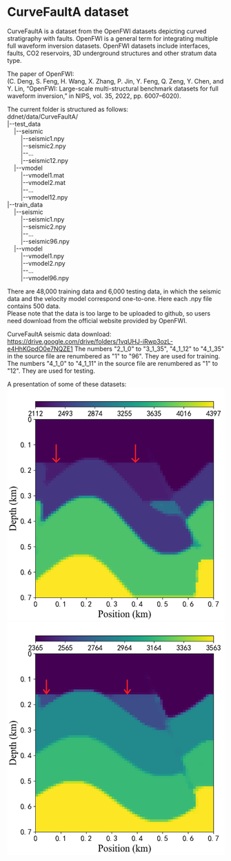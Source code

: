 # CurveFaultA dataset

CurveFaultA is a dataset from the OpenFWI datasets depicting curved stratigraphy with faults.
OpenFWI is a general term for integrating multiple full waveform inversion datasets.
OpenFWI datasets include interfaces, faults, CO2 reservoirs, 3D underground structures and other stratum data type.

The paper of OpenFWI:  
(C. Deng, S. Feng, H. Wang, X. Zhang, P. Jin, Y. Feng, Q. Zeng, Y. Chen, and Y. Lin, “OpenFWI: Large-scale multi-structural benchmark datasets for full waveform inversion,” in NIPS, vol. 35, 2022, pp. 6007–6020).

The current folder is structured as follows:  
ddnet/data/CurveFaultA/  
|--test_data  
&nbsp;&nbsp;&nbsp;&nbsp;|--seismic  
&nbsp;&nbsp;&nbsp;&nbsp;&nbsp;&nbsp;&nbsp;&nbsp;|--seismic1.npy  
&nbsp;&nbsp;&nbsp;&nbsp;&nbsp;&nbsp;&nbsp;&nbsp;|--seismic2.npy  
&nbsp;&nbsp;&nbsp;&nbsp;&nbsp;&nbsp;&nbsp;&nbsp;|--...  
&nbsp;&nbsp;&nbsp;&nbsp;&nbsp;&nbsp;&nbsp;&nbsp;|--seismic12.npy  
&nbsp;&nbsp;&nbsp;&nbsp;|--vmodel  
&nbsp;&nbsp;&nbsp;&nbsp;&nbsp;&nbsp;&nbsp;&nbsp;|--vmodel1.mat  
&nbsp;&nbsp;&nbsp;&nbsp;&nbsp;&nbsp;&nbsp;&nbsp;|--vmodel2.mat  
&nbsp;&nbsp;&nbsp;&nbsp;&nbsp;&nbsp;&nbsp;&nbsp;|--...  
&nbsp;&nbsp;&nbsp;&nbsp;&nbsp;&nbsp;&nbsp;&nbsp;|--vmodel12.npy  
|--train_data  
&nbsp;&nbsp;&nbsp;&nbsp;|--seismic  
&nbsp;&nbsp;&nbsp;&nbsp;&nbsp;&nbsp;&nbsp;&nbsp;|--seismic1.npy  
&nbsp;&nbsp;&nbsp;&nbsp;&nbsp;&nbsp;&nbsp;&nbsp;|--seismic2.npy  
&nbsp;&nbsp;&nbsp;&nbsp;&nbsp;&nbsp;&nbsp;&nbsp;|--...  
&nbsp;&nbsp;&nbsp;&nbsp;&nbsp;&nbsp;&nbsp;&nbsp;|--seismic96.npy  
&nbsp;&nbsp;&nbsp;&nbsp;|--vmodel  
&nbsp;&nbsp;&nbsp;&nbsp;&nbsp;&nbsp;&nbsp;&nbsp;|--vmodel1.npy  
&nbsp;&nbsp;&nbsp;&nbsp;&nbsp;&nbsp;&nbsp;&nbsp;|--vmodel2.npy  
&nbsp;&nbsp;&nbsp;&nbsp;&nbsp;&nbsp;&nbsp;&nbsp;|--...  
&nbsp;&nbsp;&nbsp;&nbsp;&nbsp;&nbsp;&nbsp;&nbsp;|--vmodel96.npy

There are 48,000 training data and 6,000 testing data, in which the seismic data and the velocity model correspond one-to-one. Here each .npy file contains 500 data.\
Please note that the data is too large to be uploaded to github, so users need download from the official website provided by OpenFWI.

CurveFaultA seismic data download:  
https://drive.google.com/drive/folders/1vqUHJ-iRwp3ozL-e4HhKGpdO0e7NQZE1
The numbers "2_1_0" to "3_1_35", "4_1_12" to "4_1_35" in the source file are renumbered as "1" to "96".
They are used for training.
The numbers "4_1_0" to "4_1_11" in the source file are renumbered as "1" to "12".
They are used for testing.

A presentation of some of these datasets:
![image](CurveFaultA.png)
![image](CurveFaultA2.png)
